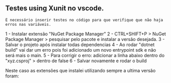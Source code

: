 ## Testes using Xunit no vscode.
    É necessário inserir testes no código para que verifique que não haja erros nas variáveis.

1 - Instalar extensão "NuGet Package Manager"
2 - CTRL+SHIFT+P > NuGet Package Manager > pesquisar pelo pacote e instalar a versão desejada.
3 - Salvar o projeto após instalar todas dependencias
4 - Ao rodar "dotnet build" vai dar um erro pois foi adicionado um novo entrypoint sdk e não será mais o main.
5 - Para corrigir o erro: adicionar a linha abaixo dentro do "xyz.csproj" > dentro de <PropertyGroup>
    <GenerateProgramFile>false</GenerateProgramFile>
6 - Salvar novamente e rodar o build

Neste caso as extensões que instalei utilizando sempre a ultima versão foram:
  <ItemGroup>
    <PackageReference Include="Microsoft.NET.Test.Sdk" Version="17.1.0-preview-20211130-02"/>
    <PackageReference Include="xunit" Version="2.4.2-pre.12"/>
    <PackageReference Include="xunit.runner.visualstudio" Version="2.4.3"/>
  </ItemGroup>

